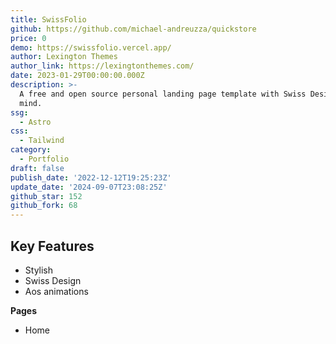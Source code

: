 ```yaml
---
title: SwissFolio
github: https://github.com/michael-andreuzza/quickstore
price: 0
demo: https://swissfolio.vercel.app/
author: Lexington Themes
author_link: https://lexingtonthemes.com/
date: 2023-01-29T00:00:00.000Z
description: >-
  A free and open source personal landing page template with Swiss Design in
  mind.
ssg:
  - Astro
css:
  - Tailwind
category:
  - Portfolio
draft: false
publish_date: '2022-12-12T19:25:23Z'
update_date: '2024-09-07T23:08:25Z'
github_star: 152
github_fork: 68
---
```


## Key Features

- Stylish
- Swiss Design
- Aos animations

**Pages**

- Home
